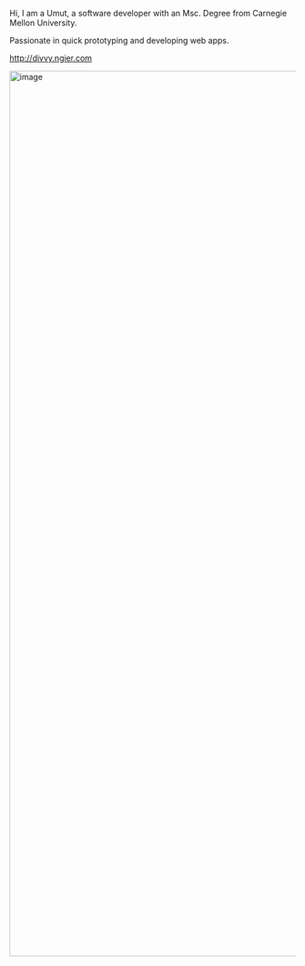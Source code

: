 Hi, I am a Umut, a software developer with an Msc. Degree from Carnegie Mellon University. 

Passionate in quick prototyping and developing web apps. 

http://divvy.ngier.com

<img width="1556" alt="image" src="https://github.com/umutsoysal/umutsoysal/assets/10604284/fc9c5088-d8f5-48a2-8b89-b942349f75f2">

